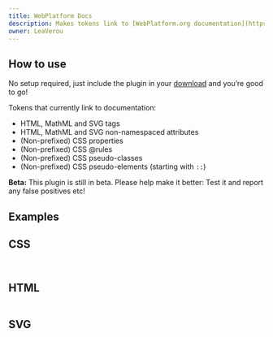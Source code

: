 ```yaml
---
title: WebPlatform Docs
description: Makes tokens link to [WebPlatform.org documentation](https://webplatform.github.io/docs/). The links open in a new tab.
owner: LeaVerou
---
```


<section class="language-markup">

# How to use

No setup required, just include the plugin in your [download](https://prismjs.com/download.html) and you’re good to go!

Tokens that currently link to documentation:

- HTML, MathML and SVG tags
- HTML, MathML and SVG non-namespaced attributes
- (Non-prefixed) CSS properties
- (Non-prefixed) CSS @rules
- (Non-prefixed) CSS pseudo-classes
- (Non-prefixed) CSS pseudo-elements (starting with `::`)

**Beta:** This plugin is still in beta. Please help make it better: Test it and report any false positives etc!

</section>

<section>

# Examples

## CSS

<pre data-src="https://prismjs.com/assets/style.css"></pre>
<pre data-src="https://dev.prismjs.com/themes/prism.css"></pre>

## HTML

<pre data-src="index.html" class="language-markup"></pre>

## SVG

<pre data-src="https://prismjs.com/assets/logo.svg" class="language-markup"></pre>

</section>
